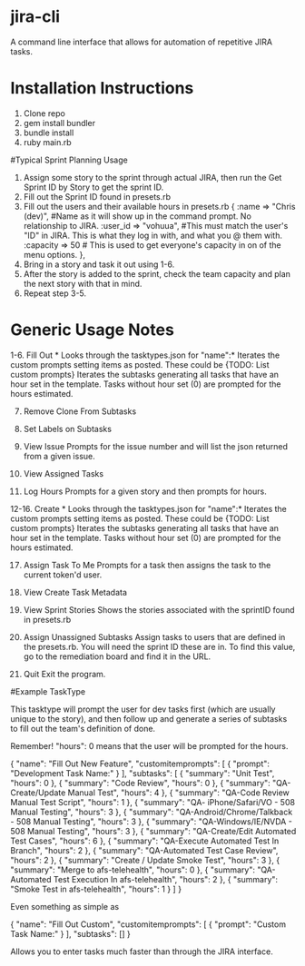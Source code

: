 # jira-cli
A command line interface that allows for automation of repetitive JIRA tasks.

# Installation Instructions
1. Clone repo
2. gem install bundler
3. bundle install
4. ruby main.rb

#Typical Sprint Planning Usage
1. Assign some story to the sprint through actual JIRA, then run the Get Sprint ID by Story to get the sprint ID.
2. Fill out the Sprint ID found in presets.rb
3. Fill out the users and their available hours in presets.rb
     {
         :name => "Chris (dev)", #Name as it will show up in the command prompt. No relationship to JIRA.
         :user_id => "vohuua", #This must match the user's "ID" in JIRA. This is what they log in with, and what you @ them with.
         :capacity => 50 # This is used to get everyone's capacity in on of the menu options.
     },
4. Bring in a story and task it out using 1-6.
5. After the story is added to the sprint, check the team capacity and plan the next story with that in mind.
6. Repeat step 3-5.

# Generic Usage Notes
1-6. Fill Out *
    Looks through the tasktypes.json for "name":*
    Iterates the custom prompts setting items as posted. These could be {TODO: List custom prompts}
    Iterates the subtasks generating all tasks that have an hour set in the template. Tasks without hour set (0)
    are prompted for the hours estimated.

7. Remove Clone From Subtasks
8. Set Labels on Subtasks
9. View Issue
    Prompts for the issue number and will list the json returned from a given issue.

10. View Assigned Tasks

11. Log Hours
    Prompts for a given story and then prompts for hours.

12-16. Create *
    Looks through the tasktypes.json for "name":*
    Iterates the custom prompts setting items as posted. These could be {TODO: List custom prompts}
    Iterates the subtasks generating all tasks that have an hour set in the template. Tasks without hour set (0)
    are prompted for the hours estimated.

17. Assign Task To Me
    Prompts for a task then assigns the task to the current token'd user.
18. View Create Task Metadata
19. View Sprint Stories
    Shows the stories associated with the sprintID found in presets.rb

20. Assign Unassigned Subtasks
    Assign tasks to users that are defined in the presets.rb. You will need the sprint ID these are in. To find
    this value, go to the remediation board and find it in the URL.

21. Quit
    Exit the program.



#Example TaskType

This tasktype will prompt the user for dev tasks first (which are usually unique to the story), and then
follow up and generate a series of subtasks to fill out the team's definition of done.

Remember!    "hours": 0 means that the user will be prompted for the hours.

{
    "name": "Fill Out New Feature",
    "customitemprompts": [
        {
            "prompt": "Development Task Name:"
        }
    ],
    "subtasks": [
        {
            "summary": "Unit Test",
            "hours": 0
        },
        {
            "summary": "Code Review",
            "hours": 0
        },
        {
            "summary": "QA- Create/Update Manual Test",
            "hours": 4
        },
        {
            "summary": "QA-Code Review Manual Test Script",
            "hours": 1
        },
        {
            "summary": "QA- iPhone/Safari/VO - 508 Manual Testing",
            "hours": 3
        },
        {
            "summary": "QA-Android/Chrome/Talkback - 508 Manual Testing",
            "hours": 3
        },
        {
            "summary": "QA-Windows/IE/NVDA - 508 Manual Testing",
            "hours": 3
        },
        {
            "summary": "QA-Create/Edit Automated Test Cases",
            "hours": 6
        },
        {
            "summary": "QA-Execute Automated Test In Branch",
            "hours": 2
        },
        {
            "summary": "QA-Automated Test Case Review",
            "hours": 2
        },
        {
            "summary": "Create / Update Smoke Test",
            "hours": 3
        },
        {
            "summary": "Merge to afs-telehealth",
            "hours": 0
        },
        {
            "summary": "QA-Automated Test Execution In afs-telehealth",
            "hours": 2
        },
        {
            "summary": "Smoke Test in afs-telehealth",
            "hours": 1
        }
    ]
}


Even something as simple as

{
    "name": "Fill Out Custom",
    "customitemprompts": [
        {
            "prompt": "Custom Task Name:"
        }
    ],
    "subtasks": []
}

Allows you to enter tasks much faster than through the JIRA interface.